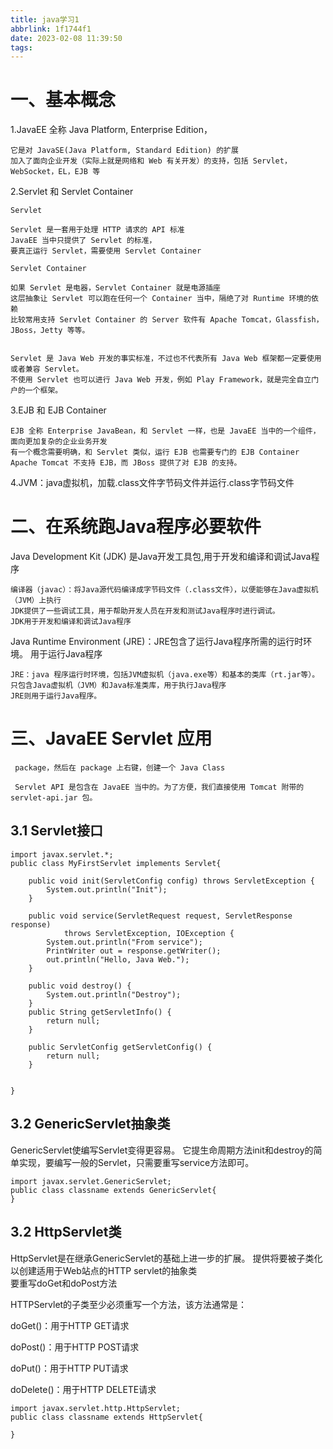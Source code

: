 ```yaml
---
title: java学习1
abbrlink: 1f1744f1
date: 2023-02-08 11:39:50
tags:
---
```

# 一、基本概念
    
1.JavaEE 全称 Java Platform, Enterprise Edition，
    
    它是对 JavaSE(Java Platform, Standard Edition) 的扩展
    加入了面向企业开发（实际上就是网络和 Web 有关开发）的支持，包括 Servlet，WebSocket，EL，EJB 等
    
2.Servlet 和 Servlet Container

    Servlet
    
    Servlet 是一套用于处理 HTTP 请求的 API 标准
    JavaEE 当中只提供了 Servlet 的标准，
    要真正运行 Servlet，需要使用 Servlet Container
    
    Servlet Container
    
    如果 Servlet 是电器，Servlet Container 就是电源插座
    这层抽象让 Servlet 可以跑在任何一个 Container 当中，隔绝了对 Runtime 环境的依赖
    比较常用支持 Servlet Container 的 Server 软件有 Apache Tomcat，Glassfish，JBoss，Jetty 等等。
    
    
    Servlet 是 Java Web 开发的事实标准，不过也不代表所有 Java Web 框架都一定要使用或者兼容 Servlet。
    不使用 Servlet 也可以进行 Java Web 开发，例如 Play Framework，就是完全自立门户的一个框架。
    
3.EJB 和 EJB Container

    EJB 全称 Enterprise JavaBean，和 Servlet 一样，也是 JavaEE 当中的一个组件，面向更加复杂的企业业务开发
    有一个概念需要明确，和 Servlet 类似，运行 EJB 也需要专门的 EJB Container
    Apache Tomcat 不支持 EJB，而 JBoss 提供了对 EJB 的支持。
    
    
4.JVM：java虚拟机，加载.class文件字节码文件并运行.class字节码文件    
    
    
    
# 二、在系统跑Java程序必要软件

Java Development Kit (JDK) 是Java开发工具包,用于开发和编译和调试Java程序

    编译器（javac）：将Java源代码编译成字节码文件（.class文件），以便能够在Java虚拟机（JVM）上执行
    JDK提供了一些调试工具，用于帮助开发人员在开发和测试Java程序时进行调试。
    JDK用于开发和编译和调试Java程序
    
Java Runtime Environment (JRE)：JRE包含了运行Java程序所需的运行时环境。 用于运行Java程序
    
    JRE：java 程序运行时环境，包括JVM虚拟机（java.exe等）和基本的类库（rt.jar等）。
    只包含Java虚拟机（JVM）和Java标准类库，用于执行Java程序
    JRE则用于运行Java程序。
# 三、JavaEE Servlet 应用

     package，然后在 package 上右键，创建一个 Java Class
     
     Servlet API 是包含在 JavaEE 当中的。为了方便，我们直接使用 Tomcat 附带的 servlet-api.jar 包。
     
     
## 3.1 Servlet接口

    import javax.servlet.*;
    public class MyFirstServlet implements Servlet{
    
        public void init(ServletConfig config) throws ServletException {
            System.out.println("Init");
        }
        
        public void service(ServletRequest request, ServletResponse response)
                throws ServletException, IOException {
            System.out.println("From service");
            PrintWriter out = response.getWriter();
            out.println("Hello, Java Web.");
        }
        
        public void destroy() {
            System.out.println("Destroy");
        }
        public String getServletInfo() {
            return null;
        }
        
        public ServletConfig getServletConfig() {
            return null;
        }
    
    
    }

## 3.2 GenericServlet抽象类

GenericServlet使编写Servlet变得更容易。
它提生命周期方法init和destroy的简单实现，要编写一般的Servlet，只需要重写service方法即可。

    import javax.servlet.GenericServlet;
    public class classname extends GenericServlet{
    }     

## 3.2 HttpServlet类  
   
    
HttpServlet是在继承GenericServlet的基础上进一步的扩展。 
提供将要被子类化以创建适用于Web站点的HTTP servlet的抽象类    
要重写doGet和doPost方法


HTTPServlet的子类至少必须重写一个方法，该方法通常是：

doGet()：用于HTTP GET请求

doPost()：用于HTTP POST请求

doPut()：用于HTTP PUT请求

doDelete()：用于HTTP DELETE请求


    import javax.servlet.http.HttpServlet; 
    public class classname extends HttpServlet{
    
    }   
 


    
    

